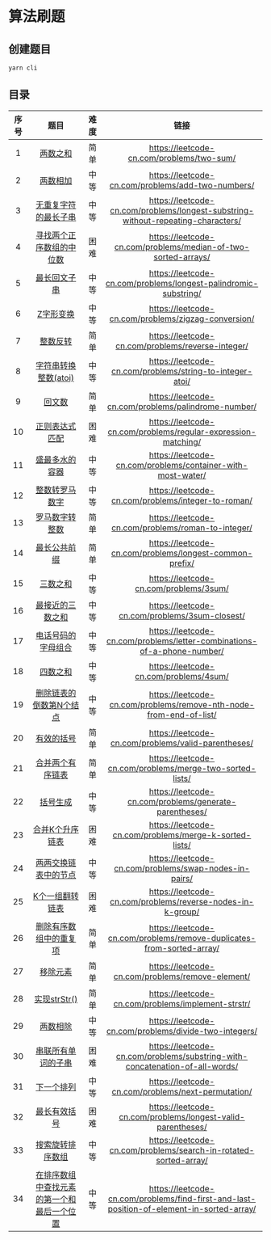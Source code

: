# 算法刷题

## 创建题目

```shell
yarn cli
```

## 目录

|   序号   |   题目   | 难度 |                   链接                    |
| :------: | :--: | :---------------------------------------: | :---------------------------------------: |
| 1 | [两数之和](src/two-sum/README.md) | 简单 | https://leetcode-cn.com/problems/two-sum/ |
| 2 | [两数相加](src/add-two-numbers/README.md) | 中等 | https://leetcode-cn.com/problems/add-two-numbers/ |
| 3 | [无重复字符的最长子串](src/longest-substring-without-repeating-characters/README.md) | 中等 | https://leetcode-cn.com/problems/longest-substring-without-repeating-characters/ |
| 4 | [寻找两个正序数组的中位数](src/median-of-two-sorted-arrays/README.md) | 困难 | https://leetcode-cn.com/problems/median-of-two-sorted-arrays/ |
| 5 | [最长回文子串](src/longest-palindromic-substring/README.md) | 中等 | https://leetcode-cn.com/problems/longest-palindromic-substring/ |
| 6 | [Z字形变换](src/zigzag-conversion/README.md) | 中等 | https://leetcode-cn.com/problems/zigzag-conversion/ |
| 7 | [整数反转](src/reverse-integer/README.md) | 简单 | https://leetcode-cn.com/problems/reverse-integer/ |
| 8 | [字符串转换整数(atoi)](src/string-to-integer-atoi/README.md) | 中等 | https://leetcode-cn.com/problems/string-to-integer-atoi/ |
| 9 | [回文数](src/palindrome-number/README.md) | 简单 | https://leetcode-cn.com/problems/palindrome-number/ |
| 10 | [正则表达式匹配](src/regular-expression-matching/README.md) | 困难 | https://leetcode-cn.com/problems/regular-expression-matching/ |
| 11 | [盛最多水的容器](src/container-with-most-water/README.md) | 中等 | https://leetcode-cn.com/problems/container-with-most-water/ |
| 12 | [整数转罗马数字](src/integer-to-roman/README.md) | 中等 | https://leetcode-cn.com/problems/integer-to-roman/ |
| 13 | [罗马数字转整数](src/roman-to-integer/README.md) | 简单 | https://leetcode-cn.com/problems/roman-to-integer/ |
| 14 | [最长公共前缀](src/longest-common-prefix/README.md) | 简单 | https://leetcode-cn.com/problems/longest-common-prefix/ |
| 15 | [三数之和](src/three-sum/README.md) | 中等 | https://leetcode-cn.com/problems/3sum/ |
| 16 | [最接近的三数之和](src/three-sum-closest/README.md) | 中等 | https://leetcode-cn.com/problems/3sum-closest/ |
| 17 | [电话号码的字母组合](src/letter-combinations-of-a-phone-number/README.md) | 中等 | https://leetcode-cn.com/problems/letter-combinations-of-a-phone-number/ |
| 18 | [四数之和](src/four-sum/README.md) | 中等 | https://leetcode-cn.com/problems/4sum/ |
| 19 | [删除链表的倒数第N个结点](src/remove-nth-node-from-end-of-list/README.md) | 中等 | https://leetcode-cn.com/problems/remove-nth-node-from-end-of-list/ |
| 20 | [有效的括号](src/valid-parentheses/README.md) | 简单 | https://leetcode-cn.com/problems/valid-parentheses/ |
| 21 | [合并两个有序链表](src/merge-two-sorted-lists/README.md) | 简单 | https://leetcode-cn.com/problems/merge-two-sorted-lists/ |
| 22 | [括号生成](src/generate-parentheses/README.md) | 中等 | https://leetcode-cn.com/problems/generate-parentheses/ |
| 23 | [合并K个升序链表](src/merge-k-sorted-lists/README.md) | 困难 | https://leetcode-cn.com/problems/merge-k-sorted-lists/ |
| 24 | [两两交换链表中的节点](src/swap-nodes-in-pairs/README.md) | 中等 | https://leetcode-cn.com/problems/swap-nodes-in-pairs/ |
| 25 | [K个一组翻转链表](src/reverse-nodes-in-k-group/README.md) | 困难 | https://leetcode-cn.com/problems/reverse-nodes-in-k-group/ |
| 26 | [删除有序数组中的重复项](src/remove-duplicates-from-sorted-array/README.md) | 简单 | https://leetcode-cn.com/problems/remove-duplicates-from-sorted-array/ |
| 27 | [移除元素](src/remove-element/README.md) | 简单 | https://leetcode-cn.com/problems/remove-element/ |
| 28 | [实现strStr()](src/implement-strstr/README.md) | 简单 | https://leetcode-cn.com/problems/implement-strstr/ |
| 29 | [两数相除](src/divide-two-integers/README.md) | 中等 | https://leetcode-cn.com/problems/divide-two-integers/ |
| 30 | [串联所有单词的子串](src/substring-with-concatenation-of-all-words/README.md) | 困难 | https://leetcode-cn.com/problems/substring-with-concatenation-of-all-words/ |
| 31 | [下一个排列](src/next-permutation/README.md) | 中等 | https://leetcode-cn.com/problems/next-permutation/ |
| 32 | [最长有效括号](src/longest-valid-parentheses/README.md) | 困难 | https://leetcode-cn.com/problems/longest-valid-parentheses/ |
| 33 | [搜索旋转排序数组](src/search-in-rotated-sorted-array/README.md) | 中等 | https://leetcode-cn.com/problems/search-in-rotated-sorted-array/ |
| 34 | [在排序数组中查找元素的第一个和最后一个位置](src/find-first-and-last-position-of-element-in-sorted-array/README.md) | 中等 | https://leetcode-cn.com/problems/find-first-and-last-position-of-element-in-sorted-array/ |